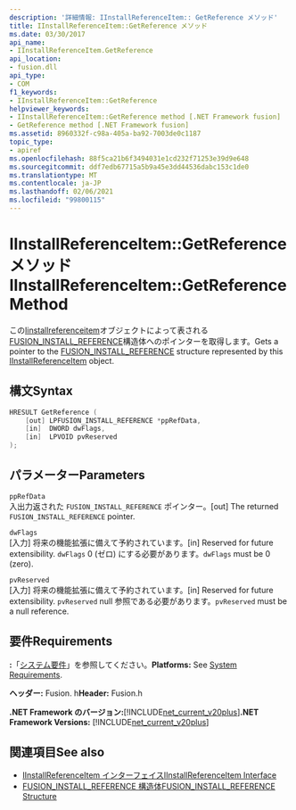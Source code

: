 ```yaml
---
description: '詳細情報: IInstallReferenceItem:: GetReference メソッド'
title: IInstallReferenceItem::GetReference メソッド
ms.date: 03/30/2017
api_name:
- IInstallReferenceItem.GetReference
api_location:
- fusion.dll
api_type:
- COM
f1_keywords:
- IInstallReferenceItem::GetReference
helpviewer_keywords:
- IInstallReferenceItem::GetReference method [.NET Framework fusion]
- GetReference method [.NET Framework fusion]
ms.assetid: 8960332f-c98a-405a-ba92-7003de0c1187
topic_type:
- apiref
ms.openlocfilehash: 88f5ca21b6f3494031e1cd232f71253e39d9e648
ms.sourcegitcommit: ddf7edb67715a5b9a45e3dd44536dabc153c1de0
ms.translationtype: MT
ms.contentlocale: ja-JP
ms.lasthandoff: 02/06/2021
ms.locfileid: "99800115"
---
```

# <a name="iinstallreferenceitemgetreference-method"></a><span data-ttu-id="f44e5-103">IInstallReferenceItem::GetReference メソッド</span><span class="sxs-lookup"><span data-stu-id="f44e5-103">IInstallReferenceItem::GetReference Method</span></span>

<span data-ttu-id="f44e5-104">この[Iinstallreferenceitem](iinstallreferenceitem-interface.md)オブジェクトによって表される[FUSION_INSTALL_REFERENCE](fusion-install-reference-structure.md)構造体へのポインターを取得します。</span><span class="sxs-lookup"><span data-stu-id="f44e5-104">Gets a pointer to the [FUSION_INSTALL_REFERENCE](fusion-install-reference-structure.md) structure represented by this [IInstallReferenceItem](iinstallreferenceitem-interface.md) object.</span></span>  
  
## <a name="syntax"></a><span data-ttu-id="f44e5-105">構文</span><span class="sxs-lookup"><span data-stu-id="f44e5-105">Syntax</span></span>  
  
```cpp  
HRESULT GetReference (  
    [out] LPFUSION_INSTALL_REFERENCE *ppRefData,  
    [in]  DWORD dwFlags,  
    [in]  LPVOID pvReserved  
);  
```  
  
## <a name="parameters"></a><span data-ttu-id="f44e5-106">パラメーター</span><span class="sxs-lookup"><span data-stu-id="f44e5-106">Parameters</span></span>  

 `ppRefData`  
 <span data-ttu-id="f44e5-107">入出力返された `FUSION_INSTALL_REFERENCE` ポインター。</span><span class="sxs-lookup"><span data-stu-id="f44e5-107">[out] The returned `FUSION_INSTALL_REFERENCE` pointer.</span></span>  
  
 `dwFlags`  
 <span data-ttu-id="f44e5-108">[入力] 将来の機能拡張に備えて予約されています。</span><span class="sxs-lookup"><span data-stu-id="f44e5-108">[in] Reserved for future extensibility.</span></span> <span data-ttu-id="f44e5-109">`dwFlags` 0 (ゼロ) にする必要があります。</span><span class="sxs-lookup"><span data-stu-id="f44e5-109">`dwFlags` must be 0 (zero).</span></span>  
  
 `pvReserved`  
 <span data-ttu-id="f44e5-110">[入力] 将来の機能拡張に備えて予約されています。</span><span class="sxs-lookup"><span data-stu-id="f44e5-110">[in] Reserved for future extensibility.</span></span> <span data-ttu-id="f44e5-111">`pvReserved` null 参照である必要があります。</span><span class="sxs-lookup"><span data-stu-id="f44e5-111">`pvReserved` must be a null reference.</span></span>  
  
## <a name="requirements"></a><span data-ttu-id="f44e5-112">要件</span><span class="sxs-lookup"><span data-stu-id="f44e5-112">Requirements</span></span>  

 <span data-ttu-id="f44e5-113">**:**「[システム要件](../../get-started/system-requirements.md)」を参照してください。</span><span class="sxs-lookup"><span data-stu-id="f44e5-113">**Platforms:** See [System Requirements](../../get-started/system-requirements.md).</span></span>  
  
 <span data-ttu-id="f44e5-114">**ヘッダー:** Fusion. h</span><span class="sxs-lookup"><span data-stu-id="f44e5-114">**Header:** Fusion.h</span></span>  
  
 <span data-ttu-id="f44e5-115">**.NET Framework のバージョン:**[!INCLUDE[net_current_v20plus](../../../../includes/net-current-v20plus-md.md)]</span><span class="sxs-lookup"><span data-stu-id="f44e5-115">**.NET Framework Versions:** [!INCLUDE[net_current_v20plus](../../../../includes/net-current-v20plus-md.md)]</span></span>  
  
## <a name="see-also"></a><span data-ttu-id="f44e5-116">関連項目</span><span class="sxs-lookup"><span data-stu-id="f44e5-116">See also</span></span>

- [<span data-ttu-id="f44e5-117">IInstallReferenceItem インターフェイス</span><span class="sxs-lookup"><span data-stu-id="f44e5-117">IInstallReferenceItem Interface</span></span>](iinstallreferenceitem-interface.md)
- [<span data-ttu-id="f44e5-118">FUSION_INSTALL_REFERENCE 構造体</span><span class="sxs-lookup"><span data-stu-id="f44e5-118">FUSION_INSTALL_REFERENCE Structure</span></span>](fusion-install-reference-structure.md)
